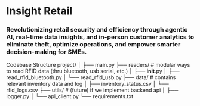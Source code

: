# Insight Retail
### Revolutionizing retail security and efficiency through agentic AI, real-time data insights, and in-person customer analytics to eliminate theft, optimize operations, and empower smarter decision-making for SMEs.

Codebase Structure
project/
│
├── main.py
├── readers/                    # modular ways to read RFID data (thru bluetooth, usb serial, etc.)
│   ├── __init__.py
│   ├── read_rfid_bluetooth.py
│   └── read_rfid_usb.py
├── data/                       # contains relevant inventory data and log
│   ├── inventory_status.csv
│   └── rfid_logs.csv
├── utils/                      # (future) if we implement backend api
│   ├── logger.py
│   └── api_client.py
└── requirements.txt
